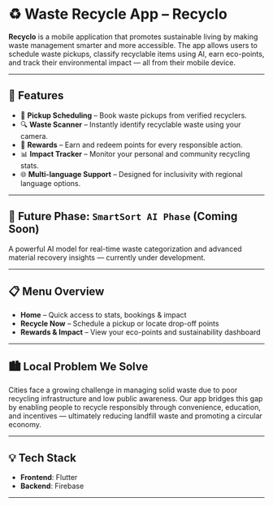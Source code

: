 # ♻️ Waste Recycle App – Recyclo

**Recyclo** is a mobile application that promotes sustainable living by making waste management smarter and more accessible. The app allows users to schedule waste pickups, classify recyclable items using AI, earn eco-points, and track their environmental impact — all from their mobile device.

---

## 📲 Features

- 📅 **Pickup Scheduling** – Book waste pickups from verified recyclers.
- 🔍 **Waste Scanner** – Instantly identify recyclable waste using your camera.
- 🌱 **Rewards** – Earn and redeem points for every responsible action.
- 📊 **Impact Tracker** – Monitor your personal and community recycling stats.
- 🌐 **Multi-language Support** – Designed for inclusivity with regional language options.

---

## 🚀 Future Phase: `SmartSort AI Phase` (Coming Soon)
A powerful AI model for real-time waste categorization and advanced material recovery insights — currently under development.

---

## 📋 Menu Overview

- **Home** – Quick access to stats, bookings & impact
- **Recycle Now** – Schedule a pickup or locate drop-off points
- **Rewards & Impact** – View your eco-points and sustainability dashboard

---

## 🏙️ Local Problem We Solve

Cities face a growing challenge in managing solid waste due to poor recycling infrastructure and low public awareness. Our app bridges this gap by enabling people to recycle responsibly through convenience, education, and incentives — ultimately reducing landfill waste and promoting a circular economy.

---

## 💡 Tech Stack

- **Frontend**: Flutter
- **Backend**: Firebase

---
